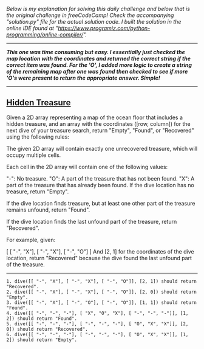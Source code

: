 *Below is my explanation for solving this daily challenge and below that is the original challenge in freeCodeCamp! Check the accompanying "solution.py" file for the actual solution code. I built the solution in the online IDE found at "https://www.programiz.com/python-programming/online-compiler/".*

****

***This one was time consuming but easy. I essentially just checked the map location with the coordinates and returned the correct string if the correct item was found. For the 'O', I added more logic to create a string of the remaining map after one was found then checked to see if more 'O's were present to return the appropriate answer. Simple!***

****

## [Hidden Treasure](https://www.freecodecamp.org/learn/daily-coding-challenge/2025-10-28)

Given a 2D array representing a map of the ocean floor that includes a hidden treasure, and an array with the coordinates ([row, column]) for the next dive of your treasure search, return "Empty", "Found", or "Recovered" using the following rules:

The given 2D array will contain exactly one unrecovered treasure, which will occupy multiple cells.

Each cell in the 2D array will contain one of the following values:

"-": No treasure.
"O": A part of the treasure that has not been found.
"X": A part of the treasure that has already been found.
If the dive location has no treasure, return "Empty".

If the dive location finds treasure, but at least one other part of the treasure remains unfound, return "Found".

If the dive location finds the last unfound part of the treasure, return "Recovered".

For example, given:

[
  [ "-", "X"],
  [ "-", "X"],
  [ "-", "O"]
]
And [2, 1] for the coordinates of the dive location, return "Recovered" because the dive found the last unfound part of the treasure.

****

    1. dive([[ "-", "X"], [ "-", "X"], [ "-", "O"]], [2, 1]) should return "Recovered".
    2. dive([[ "-", "X"], [ "-", "X"], [ "-", "O"]], [2, 0]) should return "Empty".
    3. dive([[ "-", "X"], [ "-", "O"], [ "-", "O"]], [1, 1]) should return "Found".
    4. dive([[ "-", "-", "-"], [ "X", "O", "X"], [ "-", "-", "-"]], [1, 2]) should return "Found".
    5. dive([[ "-", "-", "-"], [ "-", "-", "-"], [ "O", "X", "X"]], [2, 0]) should return "Recovered".
    6. dive([[ "-", "-", "-"], [ "-", "-", "-"], [ "O", "X", "X"]], [1, 2]) should return "Empty".
